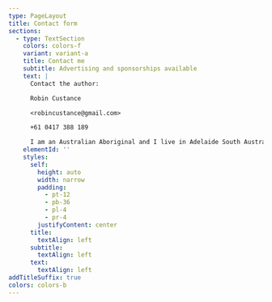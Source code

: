 ```yaml
---
type: PageLayout
title: Contact form
sections:
  - type: TextSection
    colors: colors-f
    variant: variant-a
    title: Contact me
    subtitle: Advertising and sponsorships available
    text: |
      Contact the author:

      Robin Custance

      <robincustance@gmail.com>

      +61 0417 388 189

      I am an Australian Aboriginal and I live in Adelaide South Australia
    elementId: ''
    styles:
      self:
        height: auto
        width: narrow
        padding:
          - pt-12
          - pb-36
          - pl-4
          - pr-4
        justifyContent: center
      title:
        textAlign: left
      subtitle:
        textAlign: left
      text:
        textAlign: left
addTitleSuffix: true
colors: colors-b
---
```

